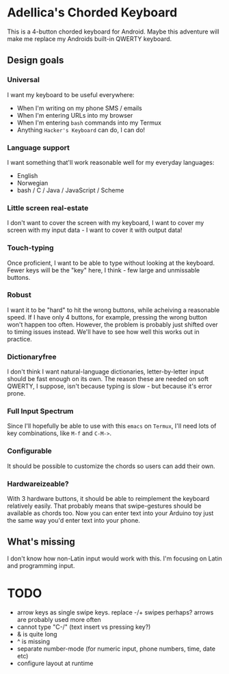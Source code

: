
# Adellica's Chorded Keyboard

This is a 4-button chorded keyboard for Android. Maybe this adventure
will make me replace my Androids built-in QWERTY keyboard.

## Design goals

### Universal

I want my keyboard to be useful everywhere:

- When I'm writing on my phone SMS / emails
- When I'm entering URLs into my browser
- When I'm entering `bash` commands into my Termux
- Anything `Hacker's Keyboard` can do, I can do!

### Language support

I want something that'll work reasonable well for my everyday
languages:

- English
- Norwegian
- bash / C / Java / JavaScript / Scheme

### Little screen real-estate

I don't want to cover the screen with my keyboard, I want to cover my
screen with my input data - I want to cover it with output data!

### Touch-typing

Once proficient, I want to be able to type without looking at the
keyboard. Fewer keys will be the "key" here, I think - few large and
unmissable buttons.

### Robust

I want it to be "hard" to hit the wrong buttons, while acheiving a
reasonable speed. If I have only 4 buttons, for example, pressing the
wrong button won't happen too often. However, the problem is probably
just shifted over to timing issues instead. We'll have to see how well
this works out in practice.

### Dictionaryfree

I don't think I want natural-language dictionaries, letter-by-letter
input should be fast enough on its own. The reason these are needed on
soft QWERTY, I suppose, isn't because typing is slow - but because
it's error prone.

### Full Input Spectrum

Since I'll hopefully be able to use with this `emacs` on `Termux`,
I'll need lots of key combinations, like `M-f` and `C-M->`.

### Configurable

It should be possible to customize the chords so users can add their
own.

### Hardwareizeable?

With 3 hardware buttons, it should be able to reimplement the keyboard
relatively easily. That probably means that swipe-gestures should be
available as chords too. Now you can enter text into your Arduino toy
just the same way you'd enter text into your phone.

## What's missing

I don't know how non-Latin input would work with this. I'm focusing on
Latin and programming input.


# TODO

- arrow keys as single swipe keys. replace -/+ swipes perhaps? arrows
  are probably used more often
- cannot type "C-/" (text insert vs pressing key?)
- & is quite long
- ^ is missing
- separate number-mode (for numeric input, phone numbers, time, date etc)
- configure layout at runtime

